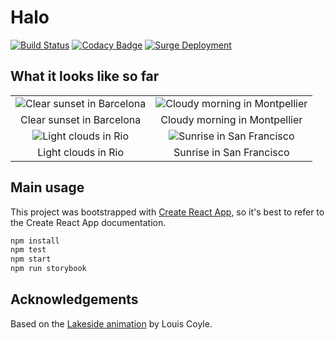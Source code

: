 # Halo
[![Build Status](https://img.shields.io/travis/mlucchini/halo.svg)](https://travis-ci.org/mlucchini/halo)
[![Codacy Badge](https://img.shields.io/codacy/grade/84883dcc9ff448839468e7018f326cda/master.svg)](https://www.codacy.com/app/mlucchini/halo/dashboard)
[![Surge Deployment](https://img.shields.io/badge/surge-deployed-brightgreen.svg)](http://halo.surge.sh)

## What it looks like so far

|               |               |
|:-------------:|:-------------:|
| ![Clear sunset in Barcelona](https://github.com/mlucchini/halo/raw/master/readme/barcelona.png "Clear sunset in Barcelona") | ![Cloudy morning in Montpellier](https://github.com/mlucchini/halo/raw/master/readme/montpellier.png "Cloudy morning in Montpellier") |
| Clear sunset in Barcelona | Cloudy morning in Montpellier |
| ![Light clouds in Rio](https://github.com/mlucchini/halo/raw/master/readme/rio.png "Light clouds in Rio") | ![Sunrise in San Francisco](https://github.com/mlucchini/halo/raw/master/readme/san-francisco.png "Sunrise in San Francisco") |
| Light clouds in Rio | Sunrise in San Francisco |

## Main usage

This project was bootstrapped with [Create React App](https://github.com/facebookincubator/create-react-app),
so it's best to refer to the Create React App documentation.

```sh
npm install
npm test
npm start
npm run storybook
```

## Acknowledgements

Based on the [Lakeside animation](
https://dribbble.com/louiscoyle/projects/243171-Lakeside) by Louis Coyle.
